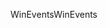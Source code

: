 <span data-ttu-id="f8c2b-101">WinEvents</span><span class="sxs-lookup"><span data-stu-id="f8c2b-101">WinEvents</span></span>